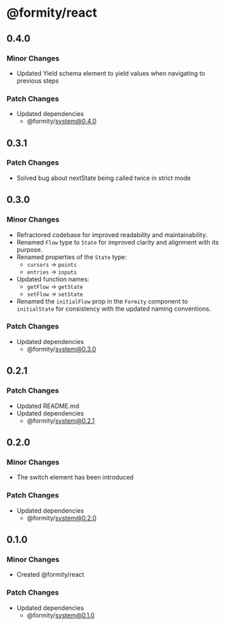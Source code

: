 # @formity/react

## 0.4.0

### Minor Changes

- Updated Yield schema element to yield values when navigating to previous steps

### Patch Changes

- Updated dependencies
  - @formity/system@0.4.0

## 0.3.1

### Patch Changes

- Solved bug about nextState being called twice in strict mode

## 0.3.0

### Minor Changes

- Refractored codebase for improved readability and maintainability.
- Renamed `Flow` type to `State` for improved clarity and alignment with its purpose.
- Renamed properties of the `State` type:
  - `cursors` -> `points`
  - `entries` -> `inputs`
- Updated function names:
  - `getFlow` -> `getState`
  - `setFlow` -> `setState`
- Renamed the `initialFlow` prop in the `Formity` component to `initialState` for consistency with the updated naming conventions.

### Patch Changes

- Updated dependencies
  - @formity/system@0.3.0

## 0.2.1

### Patch Changes

- Updated README.md
- Updated dependencies
  - @formity/system@0.2.1

## 0.2.0

### Minor Changes

- The switch element has been introduced

### Patch Changes

- Updated dependencies
  - @formity/system@0.2.0

## 0.1.0

### Minor Changes

- Created @formity/react

### Patch Changes

- Updated dependencies
  - @formity/system@0.1.0
